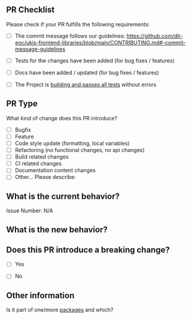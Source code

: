 ## PR Checklist
Please check if your PR fulfills the following requirements:

- [ ] The commit message follows our guidelines: https://github.com/dlr-eoc/ukis-frontend-libraries/blob/main/CONTRIBUTING.md#-commit-message-guidelines
- [ ] Tests for the changes have been added (for bug fixes / features)
- [ ] Docs have been added / updated (for bug fixes / features)
- [ ] The Project is [building and passes all tests](https://github.com/dlr-eoc/ukis-frontend-libraries/blob/main/DEVELOPMENT.md#further-you-can-test-and-build-locally) without errors


## PR Type
What kind of change does this PR introduce?

<!-- Please check the one that applies to this PR using "x". -->

- [ ] Bugfix
- [ ] Feature
- [ ] Code style update (formatting, local variables)
- [ ] Refactoring (no functional changes, no api changes)
- [ ] Build related changes
- [ ] CI related changes
- [ ] Documentation content changes
- [ ] Other... Please describe:

## What is the current behavior?
<!-- Please describe the current behavior that you are modifying, or link to a relevant issue. -->

Issue Number: N/A


## What is the new behavior?


## Does this PR introduce a breaking change?

- [ ] Yes
- [ ] No


<!-- If this PR contains a breaking change, please describe the impact and migration path for existing applications below. -->


## Other information
Is it part of one/more [packages](https://github.com/dlr-eoc/ukis-frontend-libraries/packages) and which?
